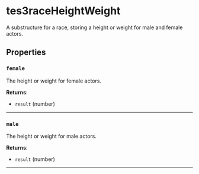 <!---
	This file is autogenerated. Do not edit this file manually. Your changes will be ignored.
	More information: https://github.com/MWSE/MWSE/tree/master/docs
-->

# tes3raceHeightWeight

A substructure for a race, storing a height or weight for male and female actors.

## Properties

### `female`

The height or weight for female actors.

**Returns**:

* `result` (number)

***

### `male`

The height or weight for male actors.

**Returns**:

* `result` (number)

***

